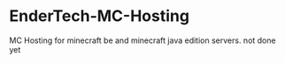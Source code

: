 # EnderTech-MC-Hosting
MC Hosting for minecraft be and minecraft java edition servers.
not done yet 
